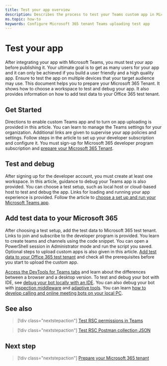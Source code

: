 ```yaml
---
title: Test your app overview
description: Describes the process to test your Teams custom app in Microsoft 365
ms.topic: how-to
keywords: Configure Microsoft 365 tenant Teams uploading test app 
---
```


# Test your app

After integrating your app with Microsoft Teams, you must test your app before publishing it. Your ultimate goal is to get as many users for your app and it can only be achieved if you build a user friendly and a high quality app. Ensure to test the app on multiple devices that your target audience may use. This document helps you to prepare your Microsoft 365 Tenant. It shows how to choose a workspace to test and debug your app. It also provides information on how to add test data to your Office 365 test tenant.

## Get Started

Directions to enable custom Teams app and to turn on app uploading is provided in this article. You can learn to manage the Teams settings for your organization. Additional links are given to supervise your app policies and settings. Follow steps in the article to set up your developer subscription and configure it. You must sign-up for Microsoft 365 developer program subscription and [prepare your Microsoft 365 Tenant](~/concepts/build-and-test/prepare-your-o365-tenant.md).

## Test and debug

After signing up for the developer account, you must create at least one workspace. In this article, guidance to debug your Teams app is also provided. You can choose a test setup, such as local host or cloud-based host to test and debug the app. Links for loading and running your app experience is provided. Follow the article to [choose a set up and run your Microsoft Teams app](~/concepts/build-and-test/debug.md).

## Add test data to your Microsoft 365

After choosing a test setup, add the test data to Microsoft 365 test tenant. Links to join and subscribe to the developer program is provided. You learn to create teams and channels using the code snippet. You can open a PowerShell session in Administrator mode and run the script you saved. Optional steps to upload custom apps is also given in this article. [Add test data to your Office 365 test tenant](~/concepts/build-and-test/test-data.md) and check all the prerequisites before you start to upload the custom app.

[Access the DevTools for Teams tabs](~/tabs/how-to/developer-tools.md) and learn about the differences between a browser and a desktop version. To test and debug your bot with IDE, see [debug your bot locally with an IDE](~/bots/how-to/debug/locally-with-an-ide.md).
You can also debug your bot with [inspection middleware](https://docs.microsoft.com/azure/bot-service/bot-service-debug-inspection-middleware?view=azure-bot-service-4.0&tabs=csharp&preserve-view=true) and [adaptive tools](https://docs.microsoft.com/azure/bot-service/bot-service-debug-adaptive-tools?view=azure-bot-service-4.0&preserve-view=true). You can learn [how to develop calling and online meeting bots on your local PC](~/bots/calls-and-meetings/debugging-local-testing-calling-meeting-bots.md).

## See also

> [!div class="nextstepaction"]
> [Test RSC permissions in Teams](../graph-api/rsc/test-resource-specific-consent)

> [!div class="nextstepaction"]
> [Test RSC Postman collection JSON](../graph-api/rsc/test-rsc-json-file.md)

## Next step

> [!div class="nextstepaction"]
> [Prepare your Microsoft 365 tenant](https://docs.microsoft.com/microsoftteams/platform/concepts/build-and-test/prepare-your-o365-tenant)
